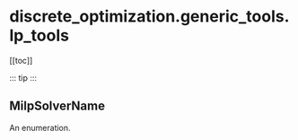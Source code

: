 # discrete_optimization.generic_tools.lp_tools

[[toc]]

::: tip
<skdecide-summary></skdecide-summary>
:::

## MilpSolverName

An enumeration.

